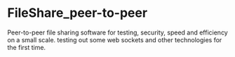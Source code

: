 # FileShare_peer-to-peer
Peer-to-peer file sharing software for testing, security, speed and efficiency on a small scale. testing out some web sockets and other technologies for the first time. 

